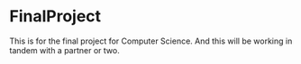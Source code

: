 # FinalProject
This is for the final project for Computer Science. And this will be working in tandem with a partner or two.
